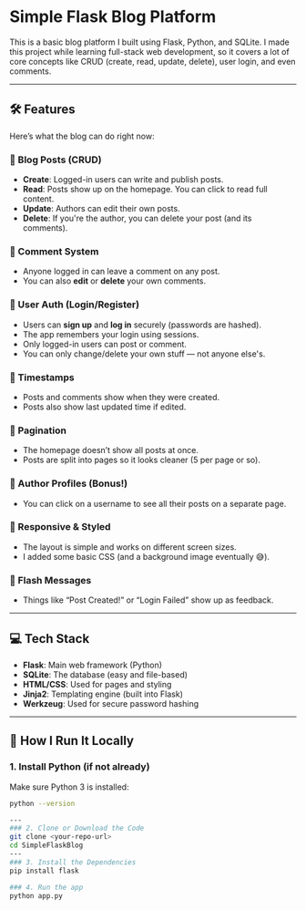# Simple Flask Blog Platform

This is a basic blog platform I built using Flask, Python, and SQLite. I made this project while learning full-stack web development, so it covers a lot of core concepts like CRUD (create, read, update, delete), user login, and even comments.

---

## 🛠 Features

Here’s what the blog can do right now:

### 📝 Blog Posts (CRUD)
- **Create**: Logged-in users can write and publish posts.
- **Read**: Posts show up on the homepage. You can click to read full content.
- **Update**: Authors can edit their own posts.
- **Delete**: If you're the author, you can delete your post (and its comments).

### 💬 Comment System
- Anyone logged in can leave a comment on any post.
- You can also **edit** or **delete** your own comments.

### 🔐 User Auth (Login/Register)
- Users can **sign up** and **log in** securely (passwords are hashed).
- The app remembers your login using sessions.
- Only logged-in users can post or comment.
- You can only change/delete your own stuff — not anyone else's.

### 📆 Timestamps
- Posts and comments show when they were created.
- Posts also show last updated time if edited.

### 📄 Pagination
- The homepage doesn’t show all posts at once.
- Posts are split into pages so it looks cleaner (5 per page or so).

### 👤 Author Profiles (Bonus!)
- You can click on a username to see all their posts on a separate page.

### 💅 Responsive & Styled
- The layout is simple and works on different screen sizes.
- I added some basic CSS (and a background image eventually 😅).

### 🔔 Flash Messages
- Things like “Post Created!” or “Login Failed” show up as feedback.

---

## 💻 Tech Stack

- **Flask**: Main web framework (Python)
- **SQLite**: The database (easy and file-based)
- **HTML/CSS**: Used for pages and styling
- **Jinja2**: Templating engine (built into Flask)
- **Werkzeug**: Used for secure password hashing

---

## 🧪 How I Run It Locally

### 1. Install Python (if not already)
Make sure Python 3 is installed:
```bash
python --version

---
### 2. Clone or Download the Code
git clone <your-repo-url>
cd SimpleFlaskBlog
---
### 3. Install the Dependencies
pip install flask

### 4. Run the app
python app.py
